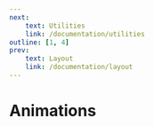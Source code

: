```yaml
---
next:
    text: Utilities
    link: /documentation/utilities
outline: [1, 4]
prev: 
    text: Layout
    link: /documentation/layout
---
```


# Animations
